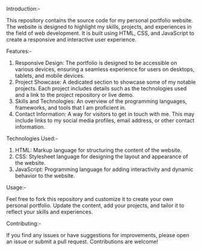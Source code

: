 Introduction:-

This repository contains the source code for my personal portfolio website. The website is designed to highlight my skills, projects, and experiences in the field of web development. It is built using HTML, CSS, and JavaScript to create a responsive and interactive user experience.

Features:-

1. Responsive Design: The portfolio is designed to be accessible on various devices, ensuring a seamless experience for users on desktops, tablets, and mobile devices.
2. Project Showcase: A dedicated section to showcase some of my notable projects. Each project includes details such as the technologies used and a link to the project repository or live demo.
3. Skills and Technologies: An overview of the programming languages, frameworks, and tools that I am proficient in.
4. Contact Information: A way for visitors to get in touch with me. This may include links to my social media profiles, email address, or other contact information.

Technologies Used:-


1. HTML: Markup language for structuring the content of the website.
2. CSS: Stylesheet language for designing the layout and appearance of the website.
3. JavaScript: Programming language for adding interactivity and dynamic behavior to the website.

Usage:-

Feel free to fork this repository and customize it to create your own personal portfolio. Update the content, add your projects, and tailor it to reflect your skills and experiences.

Contributing:-

If you find any issues or have suggestions for improvements, please open an issue or submit a pull request. Contributions are welcome!
